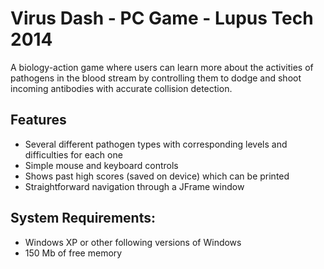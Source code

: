 # Virus Dash - PC Game - Lupus Tech 2014
A biology-action game where users can learn more about the activities of pathogens in the blood stream by controlling them to dodge and shoot incoming antibodies with accurate collision detection.

## Features 
- Several different pathogen types with corresponding levels and difficulties for each one
- Simple mouse and keyboard controls
- Shows past high scores (saved on device) which can be printed 
- Straightforward navigation through a JFrame window

## System Requirements:
- Windows XP or other following versions of Windows
- 150 Mb of free memory
